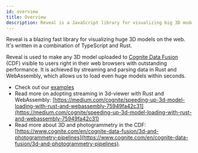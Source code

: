 ```yaml
---
id: overview
title: Overview
description: Reveal is a JavaScript library for visualizing big 3D models on the web. It supports complex CAD models and large point clouds.
---
```


Reveal is a blazing fast library for visualizing huge 3D models on the web. It's written in a combination of TypeScript and Rust.

Reveal is used to make any 3D model uploaded to [Cognite Data Fusion](https://www.cognite.com/en/cognite-data-fusion) (CDF)
visible to users right in their web browsers with outstanding performance.
It is achieved by streaming and parsing data in Rust and WebAssembly, 
which allows us to load even huge models within seconds. 

* Check out our [examples](./examples/cad-basic.mdx)
* Read more on adopting streaming in 3d-viewer with Rust and WebAssembly: [https://medium.com/cognite/speeding-up-3d-model-loading-with-rust-and-webassembly-75949fa42c31](https://medium.com/cognite/speeding-up-3d-model-loading-with-rust-and-webassembly-75949fa42c31)  
* Read more about 3D and photogrammetry in the CDF: [https://www.cognite.com/en/cognite-data-fusion/3d-and-photogrammetry-pipelines](https://www.cognite.com/en/cognite-data-fusion/3d-and-photogrammetry-pipelines).
